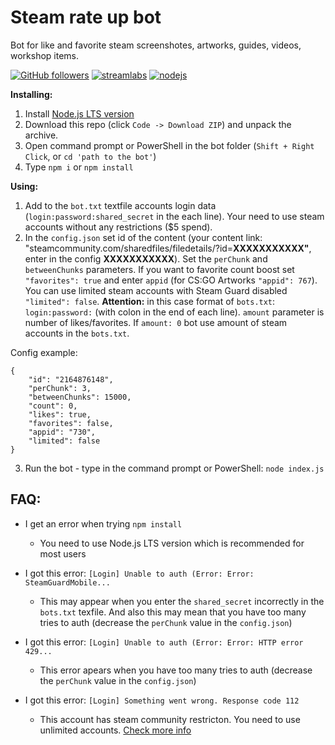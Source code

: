 <h1>Steam rate up bot</h1>

Bot for like and favorite steam screenshotes, artworks, guides, videos, workshop items.

[![GitHub followers](https://img.shields.io/github/followers/Dasrg?label=Follow&style=social)](https://github.com/Dasrg)
[![streamlabs](https://img.shields.io/badge/Donate-%241-red)](https://streamlabs.com/das-Dme6dF/tip)
[![nodejs](https://img.shields.io/badge/node.js-v12-brightgreen)](https://nodejs.org/)

<b>Installing:</b>
1. Install <a href="https://nodejs.org/">Node.js LTS version</a>
2. Download this repo (click `Code -> Download ZIP`) and unpack the archive.
3. Open command prompt or PowerShell in the bot folder (`Shift + Right Click`, or `cd 'path to the bot'`)
4. Type `npm i` or `npm install`

<b>Using:</b>
1. Add to the `bot.txt` textfile accounts login data (`login:password:shared_secret` in the each line). Your need to use steam accounts without any restrictions ($5 spend).
2. In the `config.json` set id of the content (your content link: "steamcommunity.com/sharedfiles/filedetails/?id=<b>XXXXXXXXXXX"</b>, enter in the config <b>XXXXXXXXXXX</b>). Set the `perChunk` and `betweenChunks` parameters. If you want to favorite count boost set `"favorites": true` and enter `appid` (for CS:GO Artworks `"appid": 767`).
You can use limited steam accounts with Steam Guard disabled `"limited": false`. <b>Attention:</b> in this case format of `bots.txt`: `login:password:` (with colon in the end of each line).
`amount` parameter is number of likes/favorites. If `amount: 0` bot use amount of steam accounts in the `bots.txt`.

Config example:
```
{
	"id": "2164876148",
	"perChunk": 3,
	"betweenChunks": 15000,
	"count": 0,
	"likes": true,
	"favorites": false,
	"appid": "730",
	"limited": false
}
```

3. Run the bot - type in the command prompt or PowerShell: `node index.js`

<h2>FAQ:</h2>

- I get an error when trying `npm install`

  - You need to use Node.js LTS version which is recommended for most users
  
- I got this error: `[Login] Unable to auth (Error: Error: SteamGuardMobile...`
 
  - This may appear when you enter the `shared_secret` incorrectly in the `bots.txt` texfile. And also this may mean that you have too many tries to auth (decrease the `perChunk` value in the `config.json`)
  
- I got this error: `[Login] Unable to auth (Error: Error: HTTP error 429...`
 
  - This error apears when you have too many tries to auth (decrease the `perChunk` value in the `config.json`)
 
- I got this error: `[Login] Something went wrong. Response code 112`

  - This account has steam community restricton. You need to use unlimited accounts. <a href="https://support.steampowered.com/kb_article.php?ref=3330-iagk-7663">Check more info</a>
